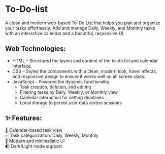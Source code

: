 # To-Do-list
A clean and modern web-based To-Do List that helps you plan and organize your tasks effortlessly. Add and manage Daily, Weekly, and Monthly tasks with an interactive calendar and a beautiful, responsive UI.  

## Web Technologies:  
- HTML – Structured the layout and content of the to-do list and calendar interface.  
- CSS – Styled the components with a clean, modern look, hover effects, and responsive design to ensure it works well on all screen sizes.  
- JavaScript – Powered the dynamic functionality:   
  * Task creation, deletion, and editing  
  * Filtering tasks by Daily, Weekly, or Monthly view
  * Calendar interaction for setting deadlines  
  * Local storage to persist user data across sessions
 
## ✨ Features:  
📆 Calendar-based task view  
✅ Task categorization: Daily, Weekly, Monthly   
🎨 Modern and minimalistic UI  
🌓 Dark/Light mode support.

